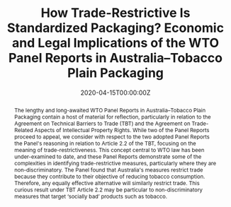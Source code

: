 ---
abstract: The lengthy and long-awaited WTO Panel Reports in Australia–Tobacco Plain Packaging contain a host of material for reflection, particularly in relation to the Agreement on Technical Barriers to Trade (TBT) and the Agreement on Trade-Related Aspects of Intellectual Property Rights. While two of the Panel Reports proceed to appeal, we consider with respect to the two adopted Panel Reports the Panel's reasoning in relation to Article 2.2 of the TBT, focusing on the meaning of trade-restrictiveness. This concept central to WTO law has been under-examined to date, and these Panel Reports demonstrate some of the complexities in identifying trade-restrictive measures, particularly where they are non-discriminatory. The Panel found that Australia's measures restrict trade because they contribute to their objective of reducing tobacco consumption. Therefore, any equally effective alternative will similarly restrict trade. This curious result under TBT Article 2.2 may be particular to non-discriminatory measures that target ‘socially bad’ products such as tobacco.
author_notes:
- 
- Melbourne Law School, University of Melbourne, tania.voon@unimelb.edu.au
authors:
- admin
- Tania Voon
date: "2020-04-15T00:00:00Z"
doi: "https://doi.org/10.1017/S1474745620000051"
featured: false
image:
  caption: ''
  focal_point: ""
  preview_only: false
publication: '*World Trade Review*, 19(2), pp. 267 - 281'
publication_short: 
publication_types:
- "2"
slides: ""
summary: "
<details>
  <summary>Abstract</summary>
  
The lengthy and long-awaited WTO Panel Reports in Australia–Tobacco Plain Packaging contain a host of material for reflection, particularly in relation to the Agreement on Technical Barriers to Trade (TBT) and the Agreement on Trade-Related Aspects of Intellectual Property Rights. While two of the Panel Reports proceed to appeal, we consider with respect to the two adopted Panel Reports the Panel's reasoning in relation to Article 2.2 of the TBT, focusing on the meaning of trade-restrictiveness. This concept central to WTO law has been under-examined to date, and these Panel Reports demonstrate some of the complexities in identifying trade-restrictive measures, particularly where they are non-discriminatory. The Panel found that Australia's measures restrict trade because they contribute to their objective of reducing tobacco consumption. Therefore, any equally effective alternative will similarly restrict trade. This curious result under TBT Article 2.2 may be particular to non-discriminatory measures that target ‘socially bad’ products such as tobacco.
</details>"
tags:
- WTO Case Law
- Trade policy
- Dispute settlement 
title: "How Trade-Restrictive Is Standardized Packaging? Economic and Legal Implications of the WTO Panel Reports in Australia–Tobacco Plain Packaging"
url_code: ""
url_dataset: ""
url_pdf: ""
url_poster: ""
url_project: ""
url_slides: ""
url_source: ""
url_video: ""
links:
- name: Published version
  url: 'uploads/TPP-Share-Link.pdf'
- name: Working paper
  url: 'uploads/tpp-wp.pdf'
- name: WTO Case Law Project
  url: "https://globalgovernanceprogramme.eui.eu/research-project/wto-case-law-project/"
---